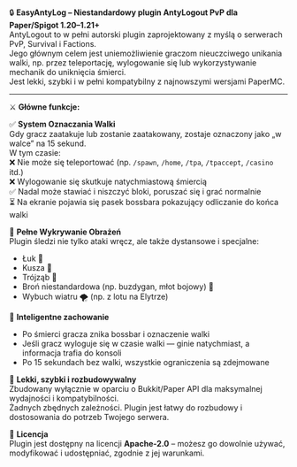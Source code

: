 🔒 **EasyAntyLog – Niestandardowy plugin AntyLogout PvP dla Paper/Spigot 1.20–1.21+**  
AntyLogout to w pełni autorski plugin zaprojektowany z myślą o serwerach PvP, Survival i Factions.  
Jego głównym celem jest uniemożliwienie graczom nieuczciwego unikania walki, np. przez teleportację, wylogowanie się lub wykorzystywanie mechanik do uniknięcia śmierci.  
Jest lekki, szybki i w pełni kompatybilny z najnowszymi wersjami PaperMC.

---

⚔️ **Główne funkcje:**

✅ **System Oznaczania Walki**  
Gdy gracz zaatakuje lub zostanie zaatakowany, zostaje oznaczony jako „w walce” na 15 sekund.  
W tym czasie:  
❌ Nie może się teleportować (np. `/spawn`, `/home`, `/tpa`, `/tpaccept`, `/casino` itd.)  
❌ Wylogowanie się skutkuje natychmiastową śmiercią  
✅ Nadal może stawiać i niszczyć bloki, poruszać się i grać normalnie  
⏳ Na ekranie pojawia się pasek bossbara pokazujący odliczanie do końca walki

🏹 **Pełne Wykrywanie Obrażeń**  
Plugin śledzi nie tylko ataki wręcz, ale także dystansowe i specjalne:  
- Łuk 🎯  
- Kusza 🏹  
- Trójząb 🧜  
- Broń niestandardowa (np. buzdygan, młot bojowy) 🔨  
- Wybuch wiatru 🌪️ (np. z lotu na Elytrze)

🧠 **Inteligentne zachowanie**  
- Po śmierci gracza znika bossbar i oznaczenie walki  
- Jeśli gracz wyloguje się w czasie walki — ginie natychmiast, a informacja trafia do konsoli  
- Po 15 sekundach bez walki, wszystkie ograniczenia są zdejmowane

🧩 **Lekki, szybki i rozbudowywalny**  
Zbudowany wyłącznie w oparciu o Bukkit/Paper API dla maksymalnej wydajności i kompatybilności.  
Żadnych zbędnych zależności. Plugin jest łatwy do rozbudowy i dostosowania do potrzeb Twojego serwera.

📜 **Licencja**  
Plugin jest dostępny na licencji **Apache-2.0** – możesz go dowolnie używać, modyfikować i udostępniać, zgodnie z jej warunkami.
